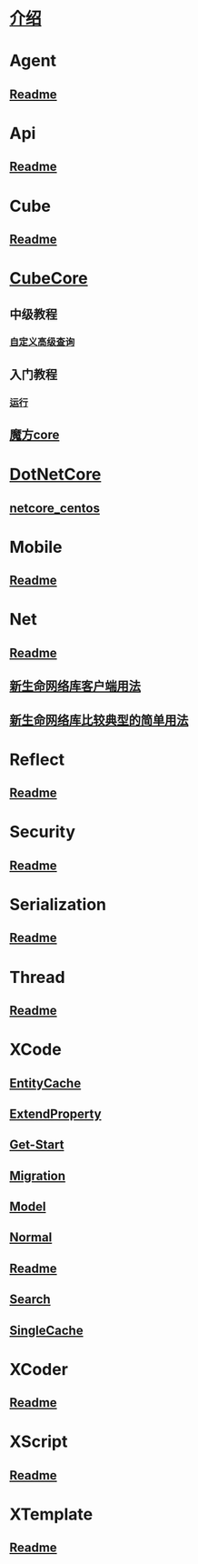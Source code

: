 ﻿# [介绍](index.md)

# Agent
## [Readme](Agent/Readme.MD)

# Api
## [Readme](Api/Readme.MD)

# Cube
## [Readme](Cube/Readme.MD)

# [CubeCore](CubeCore/index.md)
## 中级教程
### [自定义高级查询](CubeCore/中级教程/自定义高级查询.md)
## 入门教程
### [运行](CubeCore/入门教程/运行.md)
## [魔方core](CubeCore/魔方core.md)

# [DotNetCore](DotNetCore/index.md)
## [netcore_centos](DotNetCore/netcore_centos.md)

# Mobile
## [Readme](Mobile/Readme.MD)

# Net
## [Readme](Net/Readme.MD)
## [新生命网络库客户端用法](Net/新生命网络库客户端用法.md)
## [新生命网络库比较典型的简单用法](Net/新生命网络库比较典型的简单用法.md)

# Reflect
## [Readme](Reflect/Readme.MD)

# Security
## [Readme](Security/Readme.MD)

# Serialization
## [Readme](Serialization/Readme.MD)

# Thread
## [Readme](Thread/Readme.MD)

# XCode
## [EntityCache](XCode/EntityCache.MD)
## [ExtendProperty](XCode/ExtendProperty.MD)
## [Get-Start](XCode/Get-Start.MD)
## [Migration](XCode/Migration.MD)
## [Model](XCode/Model.MD)
## [Normal](XCode/Normal.MD)
## [Readme](XCode/Readme.MD)
## [Search](XCode/Search.MD)
## [SingleCache](XCode/SingleCache.MD)

# XCoder
## [Readme](XCoder/Readme.MD)

# XScript
## [Readme](XScript/Readme.MD)

# XTemplate
## [Readme](XTemplate/Readme.MD)
